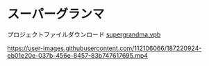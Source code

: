 # スーパーグランマ  

プロジェクトファイルダウンロード [supergrandma.vpb](supergrandma.vpb)  

https://user-images.githubusercontent.com/112106066/187220924-eb01e20e-037b-456e-8457-83b747617695.mp4
